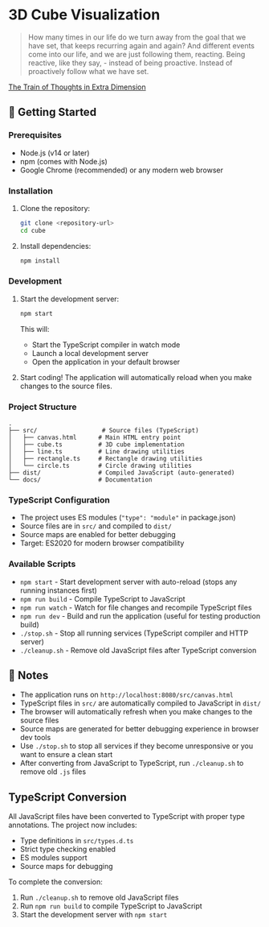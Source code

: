 # 3D Cube Visualization

> How many times in our life do we turn away from the goal that we have set, that keeps recurring again and again? And different events come into our life, and we are just following them, reacting. Being reactive, like they say, - instead of being proactive. Instead of proactively follow what we have set.

[The Train of Thoughts in Extra Dimension](https://sergiistarodubtsev.substack.com/p/the-train-of-thoughts-in-extra-dimension)

## 🚀 Getting Started

### Prerequisites
- Node.js (v14 or later)
- npm (comes with Node.js)
- Google Chrome (recommended) or any modern web browser

### Installation

1. Clone the repository:
   ```bash
   git clone <repository-url>
   cd cube
   ```

2. Install dependencies:
   ```bash
   npm install
   ```

### Development

1. Start the development server:
   ```bash
   npm start
   ```
   This will:
   - Start the TypeScript compiler in watch mode
   - Launch a local development server
   - Open the application in your default browser

2. Start coding! The application will automatically reload when you make changes to the source files.

### Project Structure

```
.
├── src/                  # Source files (TypeScript)
│   ├── canvas.html      # Main HTML entry point
│   ├── cube.ts          # 3D cube implementation
│   ├── line.ts          # Line drawing utilities
│   ├── rectangle.ts     # Rectangle drawing utilities
│   └── circle.ts        # Circle drawing utilities
├── dist/                # Compiled JavaScript (auto-generated)
└── docs/                # Documentation
```

### TypeScript Configuration
- The project uses ES modules (`"type": "module"` in package.json)
- Source files are in `src/` and compiled to `dist/`
- Source maps are enabled for better debugging
- Target: ES2020 for modern browser compatibility

### Available Scripts

- `npm start` - Start development server with auto-reload (stops any running instances first)
- `npm run build` - Compile TypeScript to JavaScript
- `npm run watch` - Watch for file changes and recompile TypeScript files
- `npm run dev` - Build and run the application (useful for testing production build)
- `./stop.sh` - Stop all running services (TypeScript compiler and HTTP server)
- `./cleanup.sh` - Remove old JavaScript files after TypeScript conversion

## 📝 Notes
- The application runs on `http://localhost:8080/src/canvas.html`
- TypeScript files in `src/` are automatically compiled to JavaScript in `dist/`
- The browser will automatically refresh when you make changes to the source files
- Source maps are generated for better debugging experience in browser dev tools
- Use `./stop.sh` to stop all services if they become unresponsive or you want to ensure a clean start
- After converting from JavaScript to TypeScript, run `./cleanup.sh` to remove old `.js` files

## TypeScript Conversion
All JavaScript files have been converted to TypeScript with proper type annotations. The project now includes:

- Type definitions in `src/types.d.ts`
- Strict type checking enabled
- ES modules support
- Source maps for debugging

To complete the conversion:
1. Run `./cleanup.sh` to remove old JavaScript files
2. Run `npm run build` to compile TypeScript to JavaScript
3. Start the development server with `npm start`